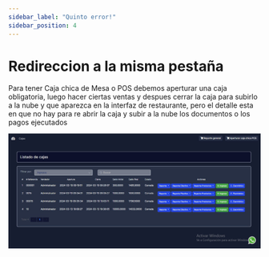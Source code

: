 ```yaml
---
sidebar_label: "Quinto error!"
sidebar_position: 4
---
```

# Redireccion a la misma pestaña	

Para tener Caja chica de Mesa o POS debemos aperturar una caja obligatoria, luego hacer ciertas ventas y despues cerrar la caja para subirlo a la nube y que aparezca en la interfaz de restaurante, pero el detalle esta en que no hay para re abrir la caja y subir a la nube los documentos o los pagos ejecutados

![Imagen 5](/static/img/imagen5.png)
